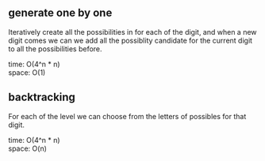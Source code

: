 ## generate one by one
Iteratively create all the possibilities in for each of the digit, and when a new digit comes we can we add all the possiblity candidate for the current digit to all the possibilities before.

time: O(4^n * n)<br>
space: O(1)

## backtracking
For each of the level we can choose from the letters of possibles for that digit.

time: O(4^n * n)<br>
space: O(n)
